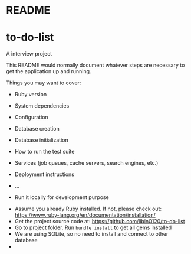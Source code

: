 # README

# to-do-list
A interview project

This README would normally document whatever steps are necessary to get the
application up and running.

Things you may want to cover:

* Ruby version

* System dependencies

* Configuration


* Database creation

* Database initialization

* How to run the test suite

* Services (job queues, cache servers, search engines, etc.)

* Deployment instructions

* ...

* Run it locally for development purpose
- Assume you already Ruby installed. If not, please check out: https://www.ruby-lang.org/en/documentation/installation/
- Get the project source code at: https://github.com/libin0120/to-do-list
- Go to project folder. Run `bundle install` to get all gems installed
- We are using SQLite, so no need to install and connect to other database
- 